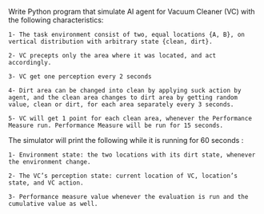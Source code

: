 Write Python program that simulate AI agent for Vacuum Cleaner (VC) with the following characteristics:

    1- The task environment consist of two, equal locations {A, B}, on vertical distribution with arbitrary state {clean, dirt}.

    2- VC precepts only the area where it was located, and act accordingly.

    3- VC get one perception every 2 seconds

    4- Dirt area can be changed into clean by applying suck action by agent, and the clean area changes to dirt area by getting random value, clean or dirt, for each area separately every 3 seconds.

    5- VC will get 1 point for each clean area, whenever the Performance Measure run. Performance Measure will be run for 15 seconds.

The simulator will print the following while it is running for 60 seconds :

    1- Environment state: the two locations with its dirt state, whenever the environment change.

    2- The VC’s perception state: current location of VC, location’s state, and VC action.

    3- Performance measure value whenever the evaluation is run and the cumulative value as well.
